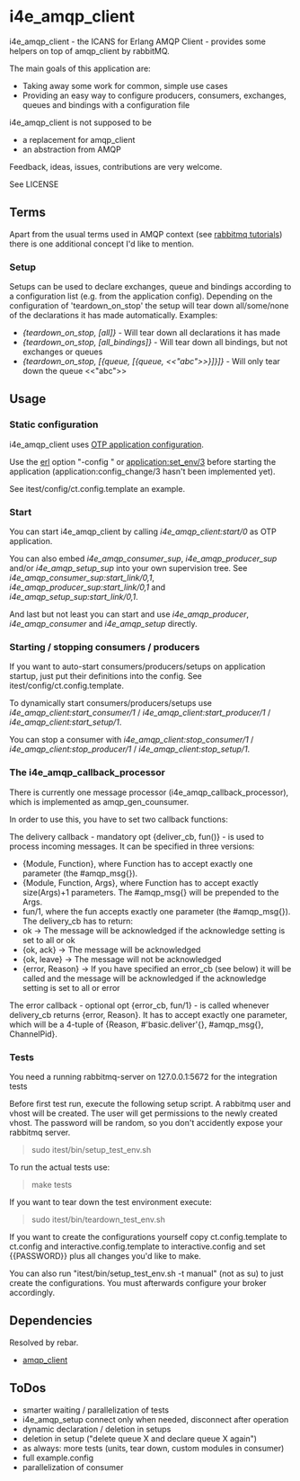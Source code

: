 i4e_amqp_client
================

i4e_amqp_client - the ICANS for Erlang AMQP Client - provides some helpers on top of amqp_client by rabbitMQ.

The main goals of this application are:
* Taking away some work for common, simple use cases
* Providing an easy way to configure producers, consumers, exchanges, queues and bindings with a configuration file

i4e_amqp_client is not supposed to be
* a replacement for amqp_client
* an abstraction from AMQP

Feedback, ideas, issues, contributions are very welcome.

See LICENSE

Terms
------

Apart from the usual terms used in AMQP context (see [rabbitmq tutorials](http://www.rabbitmq.com/getstarted.html)) there is one additional concept I'd like to mention.

### Setup

Setups can be used to declare exchanges, queue and bindings according to a configuration list (e.g. from the application config).
Depending on the configuration of 'teardown_on_stop' the setup will tear down all/some/none of the declarations it has made automatically.
Examples:
* *{teardown_on_stop, [all]}* - Will tear down all declarations it has made
* *{teardown_on_stop, [all_bindings]}* - Will tear down all bindings, but not exchanges or queues
* *{teardown_on_stop, [{queue, [{queue, <<"abc">>}]}]}* - Will only tear down the queue <<"abc">>

Usage
------

### Static configuration

i4e_amqp_client uses [OTP application configuration](http://www.erlang.org/doc/design_principles/applications.html#id74282).

Use the [erl](http://www.erlang.org/doc/man/erl.html) option "-config <config file>" or [application:set_env/3](http://www.erlang.org/doc/apps/kernel/application.html#set_env-3) before starting the application (application:config_change/3 hasn't been implemented yet).

See itest/config/ct.config.template an example.

### Start

You can start i4e_amqp_client by calling *i4e_amqp_client:start/0* as OTP application.

You can also embed *i4e_amqp_consumer_sup*, *i4e_amqp_producer_sup* and/or *i4e_amqp_setup_sup* into your own supervision tree. See *i4e_amqp_consumer_sup:start_link/0,1*, *i4e_amqp_producer_sup:start_link/0,1* and *i4e_amqp_setup_sup:start_link/0,1*.

And last but not least you can start and use *i4e_amqp_producer*, *i4e_amqp_consumer* and *i4e_amqp_setup* directly.

### Starting / stopping consumers / producers

If you want to auto-start consumers/producers/setups on application startup, just put their definitions into the config. See itest/config/ct.config.template.

To dynamically start consumers/producers/setups use *i4e_amqp_client:start_consumer/1* / *i4e_amqp_client:start_producer/1* / *i4e_amqp_client:start_setup/1*.

You can stop a consumer with *i4e_amqp_client:stop_consumer/1* / *i4e_amqp_client:stop_producer/1* / *i4e_amqp_client:stop_setup/1*.

### The i4e_amqp_callback_processor

There is currently one message processor (i4e_amqp_callback_processor), which is implemented as amqp_gen_counsumer.

In order to use this, you have to set two callback functions:

The delivery callback - mandatory opt {deliver_cb, fun()} - is used to process incoming messages.
It can be specified in three versions:
- {Module, Function}, where Function has to accept exactly one parameter (the #amqp_msg{}).
- {Module, Function, Args}, where Function has to accept exactly size(Args)+1 parameters. The #amqp_msg{} will be prepended to the Args.
- fun/1, where the fun accepts exactly one parameter (the #amqp_msg{}).
The delivery_cb has to return:
- ok -> The message will be acknowledged if the acknowledge setting is set to all or ok 
- {ok, ack} -> The message will be acknowledged
- {ok, leave} -> The message will not be acknowledged
- {error, Reason} -> If you have specified an error_cb (see below) it will be called and the message will be acknowledged if the acknowledge setting is set to all or error

The error callback - optional opt {error_cb, fun/1} - is called whenever delivery_cb returns {error, Reason}. It has to accept exactly one parameter, which will be a 4-tuple of {Reason, #'basic.deliver'{}, #amqp_msg{}, ChannelPid}.

### Tests

You need a running rabbitmq-server on 127.0.0.1:5672 for the integration tests

Before first test run, execute the following setup script. A rabbitmq user and vhost will be created. The user will get permissions to the newly created vhost. The password will be random, so you don't accidently expose your rabbitmq server. 
> sudo itest/bin/setup_test_env.sh

To run the actual tests use:
> make tests

If you want to tear down the test environment execute:
> sudo itest/bin/teardown_test_env.sh

If you want to create the configurations yourself copy ct.config.template to ct.config and interactive.config.template to interactive.config and set {{PASSWORD}} plus all changes you'd like to make.
 
You can also run "itest/bin/setup_test_env.sh -t manual" (not as su) to just create the configurations. You must afterwards configure your broker accordingly.

Dependencies
-------------
Resolved by rebar.

* [amqp_client](http://github.com/jbrisbin/amqp_client) 

ToDos
------
- smarter waiting / parallelization of tests
- i4e_amqp_setup connect only when needed, disconnect after operation
- dynamic declaration / deletion in setups
- deletion in setup ("delete queue X and declare queue X again")
- as always: more tests (units, tear down, custom modules in consumer)
- full example.config
- parallelization of consumer
